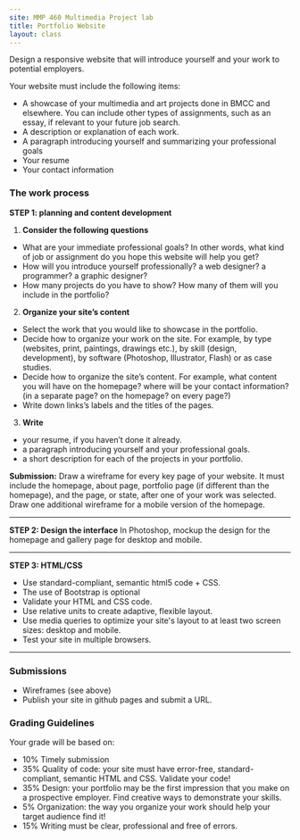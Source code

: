 ```yaml
---
site: MMP 460 Multimedia Project lab
title: Portfolio Website
layout: class
---
```

Design a responsive website that will introduce yourself and your work to potential employers.

Your website must include the following items:

- A showcase of your multimedia and art projects done in BMCC and elsewhere. You can include other types of assignments, such as an essay, if relevant to your future job search.
- A description or explanation of each work.
- A paragraph introducing yourself and summarizing your professional goals
- Your resume
- Your contact information

### The work process ###

**STEP 1: planning and content development**

1. **Consider the following questions**
  - What are your immediate professional goals? In other words, what kind of job or assignment do you hope this website will help you get?
  - How will you introduce yourself professionally? a web designer? a programmer? a graphic designer?
  - How many projects do you have to show? How many of them will you include in the portfolio?

2. **Organize your site’s content**
  - Select the work that you would like to showcase in the portfolio.
  - Decide how to organize your work on the site. For example, by type (websites, print, paintings, drawings etc.), by skill (design, development), by software (Photoshop, Illustrator, Flash) or as case studies.
  - Decide how to organize the site’s content. For example, what content you will have on the homepage? where will be your contact information? (in a separate page? on the homepage? on every page?)
  - Write down links’s labels and the titles of the pages.

3. **Write**
  - your resume, if you haven’t done it already.
  - a paragraph introducing yourself and your professional goals.
  - a short description for each of the projects in your portfolio.

**Submission:** Draw a wireframe for every key page of your website. It must include the homepage, about page, portfolio page (if different than the homepage), and the page, or state, after one of your work was selected. Draw one additional wireframe for a mobile version of the homepage.

---

**STEP 2: Design the interface**
In Photoshop, mockup the design for the homepage and gallery page for desktop and mobile.

---

**STEP 3: HTML/CSS**
- Use standard-compliant, semantic html5 code + CSS. 
- The use of Bootstrap is optional
- Validate your HTML and CSS code.
- Use relative units to create adaptive, flexible layout.
- Use media queries to optimize your site's layout to at least two screen sizes: desktop and mobile.
- Test your site in multiple browsers.

---

### Submissions ###
- Wireframes (see above)
- Publish your site in github pages and submit a URL.

### Grading Guidelines ###

Your grade will be based on:

- 10% Timely submission
- 35% Quality of code: your site must have error-free, standard-compliant, semantic HTML and CSS. Validate your code!
- 35% Design: your portfolio may be the first impression that you make on a prospective employer. Find creative ways to demonstrate your skills.
- 5% Organization: the way you organize your work should help your target audience find it!
- 15% Writing must be clear, professional and free of errors.



